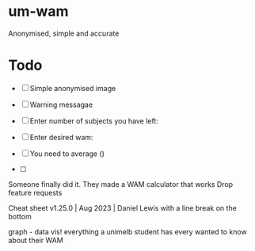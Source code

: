 # um-wam
Anonymised, simple and accurate



# Todo
- [ ] Simple anonymised image 
- [ ] Warning messagae


- [ ] Enter number of subjects you have left: 
- [ ] Enter desired wam: 
- [ ] You need to average ()
- [ ] 


Someone finally did it. They made a WAM calculator that works
Drop feature requests

Cheat sheet v1.25.0 | Aug 2023 | Daniel Lewis
with a line break on the bottom

graph - data vis!
everything a unimelb student has every wanted to know about their WAM 